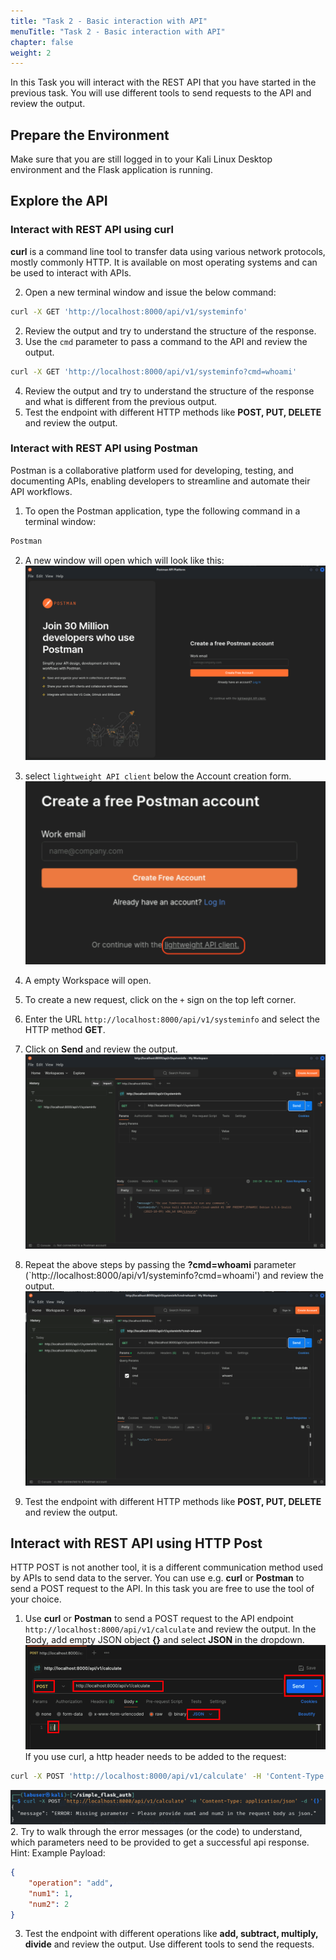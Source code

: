 ```yaml
---
title: "Task 2 - Basic interaction with API"
menuTitle: "Task 2 - Basic interaction with API"
chapter: false
weight: 2
---
```

In this Task you will interact with the REST API that you have started in the previous task. You will use different tools to send requests to the API and review the output.

## Prepare the Environment
Make sure that you are still logged in to your Kali Linux Desktop environment and the Flask application is running.

## Explore the API
### Interact with REST API using **curl**

**curl** is a command line tool to transfer data using various network protocols, mostly commonly HTTP. It is available on most operating systems and can be used to interact with APIs.

2. Open a new terminal window and issue the below command:
```bash
curl -X GET 'http://localhost:8000/api/v1/systeminfo'
```
2. Review the output and try to understand the structure of the response.
3. Use the `cmd` parameter to pass a command to the API and review the output.
```bash
curl -X GET 'http://localhost:8000/api/v1/systeminfo?cmd=whoami'
```
4. Review the output and try to understand the structure of the response and what is different from the previous output.
3. Test the endpoint with different HTTP methods like **POST, PUT, DELETE** and review the output.

### Interact with REST API using Postman
Postman is a collaborative platform used for developing, testing, and documenting APIs, enabling developers to streamline and automate their API workflows.
1. To open the Postman application, type the following command in a terminal window:
```bash
Postman
```
2. A new window will open which will look like this:
![img.png](img.png)

3. select `lightweight API client` below the Account creation form.
![img_1.png](img_1.png)

4. A empty Workspace will open.
5. To create a new request, click on the `+` sign on the top left corner.
6. Enter the URL `http://localhost:8000/api/v1/systeminfo` and select the HTTP method **GET**.
7. Click on **Send** and review the output.
![img_2.png](img_2.png)
8. Repeat the above steps by passing the **?cmd=whoami** parameter (`http://localhost:8000/api/v1/systeminfo?cmd=whoami') and review the output.
![img_3.png](img_3.png)
9. Test the endpoint with different HTTP methods like **POST, PUT, DELETE** and review the output.

## Interact with REST API using HTTP Post
HTTP POST is not another tool, it is a different communication method used by APIs to send data to the server. You can use e.g. **curl** or **Postman** to send a POST request to the API. In this task you are free to use the tool of your choice.
1. Use **curl** or **Postman** to send a POST request to the API endpoint `http://localhost:8000/api/v1/calculate` and review the output. In the Body, add empty JSON object **{}** and select **JSON** in the dropdown.
![img_5.png](img_5.png)
If you use curl, a http header needs to be added to the request:
```bash
curl -X POST 'http://localhost:8000/api/v1/calculate' -H 'Content-Type: application/json' -d '{}'
```
![img_6.png](img_6.png)
2. Try to walk through the error messages (or the code) to understand, which parameters need to be provided to get a successful api response.
Hint: Example Payload:
```json
{
    "operation": "add",
    "num1": 1,
    "num2": 2
}
```
3. Test the endpoint with different operations like **add, subtract, multiply, divide** and review the output. Use different tools to send the requests.